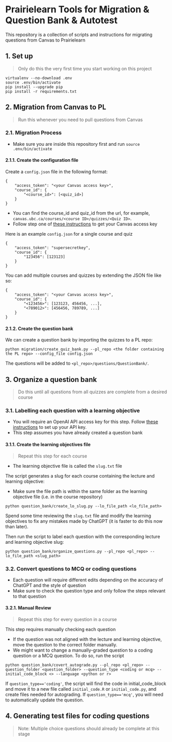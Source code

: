 # Prairielearn Tools for Migration \& Question Bank \& Autotest

This repository is a collection of scripts and instructions for migrating questions from Canvas to Prairielearn

## 1. Set up 

> Only do this the very first time you start working on this project

```
virtualenv --no-download .env
source .env/bin/activate
pip install --upgrade pip 
pip install -r requirements.txt
```

## 2. Migration from Canvas to PL

> Run this whenever you need to pull questions from Canvas

### 2.1. Migration Process

- Make sure you are inside this repository first and run `source .env/bin/activate` 

#### 2.1.1. Create the configuration file

 Create a `config.json` file in the following format:
```
{
    "access_token": "<your Canvas access key>",
    "course_id": {
        "<course_id>": [<quiz_id>]
    }
}
```
- You can find the course_id and quiz_id from the url, for example, `canvas.ubc.ca/courses/<course ID>/quizzes/<Quiz ID>`.
- Follow step one of [these instructions](https://learninganalytics.ubc.ca/guides/get-started-with-the-canvas-api/) to get your Canvas access key

Here is an example `config.json` for a single course and quiz

```
{
    "access_token": "supersecretkey",
    "course_id": {
        "123456": [123123]
    }
}
```

You can add multiple courses and quizzes by extending the JSON file like so:

```
{
    "access_token": "<your Canvas access key>",
    "course_id": {
        "<123456>": [123123, 456456, ...],
        "<789012>": [456456, 789789, ...]
    }
}
```
#### 2.1.2. Create the question bank

We can create a question bank by importing the quizzes to a PL repo:
```
python migration/create_quiz_bank.py --pl_repo <the folder containing the PL repo> --config_file config.json
```
The questions will be added to `<pl_repo>/questions/QuestionBank/`.

## 3. Organize a question bank

> Do this until all questions from all quizzes are complete from a desired course

### 3.1. Labelling each question with a learning objective
- You will require an OpenAI API access key for this step. Follow [these instructions](https://platform.openai.com/docs/quickstart/step-2-set-up-your-api-key) to set up your API key. 
- This step assumes you have already created a question bank

#### 3.1.1. Create the learning objectives file

> Repeat this step for each course

- The learning objective file is called the `slug.txt` file

The script generates a slug for each course containing the lecture and learning objective:
- Make sure the file path is within the same folder as the learning objective file (i.e. in the course repository)
```
python question_bank/create_lo_slug.py --lo_file_path <lo_file_path>
```
Spend some time reviewing the `slug.txt` file and modify the learning objectives to fix any mistakes made by ChatGPT (it is faster to do this now than later).

Then run the script to label each question with the corresponding lecture and learning objective slug: 
```
python question_bank/organize_questions.py --pl_repo <pl_repo> --lo_file_path <slug_path>
```

### 3.2. Convert questions to MCQ or coding questions

- Each question will require different edits depending on the accuracy of ChatGPT and the style of question
- Make sure to check the question type and only follow the steps relevant to that question

#### 3.2.1. Manual Review

> Repeat this step for every question in a course

This step requires manually checking each question
- If the question was not aligned with the lecture and learning objective, move the question to the correct folder manually.
- We might want to change a manually-graded question to a coding question or a MCQ question. To do so, run the script
```
python question_bank/covert_autograde.py --pl_repo <pl_repo> --question_folder <question_folder> --question_type <coding or mcq> --initial_code_block <> --language <python or r>
```
If `question_type=='coding'`, the script will find the code in initial_code_block and move it to a new file called `initial_code.R` or `initial_code.py`, and create files needed for autograding. 
If `question_type=='mcq'`, you will need to automatically update the question. 

## 4. Generating test files for coding questions

> Note: Multiple choice questions should already be complete at this stage